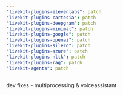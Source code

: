 ```yaml
---
"livekit-plugins-elevenlabs": patch
"livekit-plugins-cartesia": patch
"livekit-plugins-deepgram": patch
"livekit-plugins-minimal": patch
"livekit-plugins-google": patch
"livekit-plugins-openai": patch
"livekit-plugins-silero": patch
"livekit-plugins-azure": patch
"livekit-plugins-nltk": patch
"livekit-plugins-rag": patch
"livekit-agents": patch
---
```


dev fixes - multiprocessing & voiceassistant
